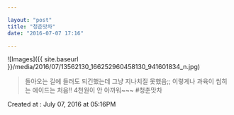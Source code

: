 ```yaml
---

layout: "post"  
title: "청춘맛차"  
date: "2016-07-07 17:16"

---
```


![Images]({{ site.baseurl }}/media/2016/07/13562130_166252960458130_941601834_n.jpg)

> 돌아오는 길에 들러도 되긴했는데 그냥 지나치질 못했음;; 이렇게나 과육이 씹히는 에이드는 처음!! 4천원이 안 아까워~~~ #청춘맛차

Created at : July 07, 2016 at 05:16PM
